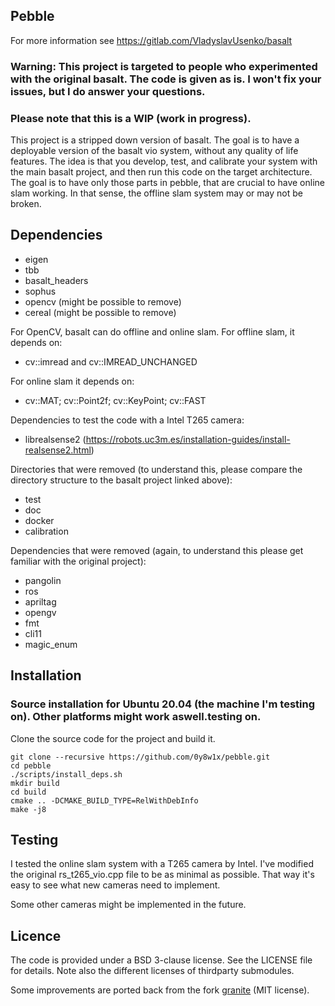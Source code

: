 ## Pebble
For more information see https://gitlab.com/VladyslavUsenko/basalt

### Warning: This project is targeted to people who experimented with the original basalt. The code is given as is. I won't fix your issues, but I do answer your questions.

### Please note that this is a WIP (work in progress).

This project is a stripped down version of basalt. The goal is to have a deployable version of the basalt vio system, without any quality of life features. The idea is that you develop, test, and calibrate your system with the main basalt project, and then run this code on the target architecture. The goal is to have only those parts in pebble, that are crucial to have online slam working. In that sense, the offline slam system may or may not be broken.

## Dependencies

* eigen
* tbb
* basalt_headers
* sophus
* opencv (might be possible to remove)
* cereal (might be possible to remove)

For OpenCV, basalt can do offline and online slam. 
For offline slam, it depends on:
* cv::imread and cv::IMREAD_UNCHANGED

For online slam it depends on:
* cv::MAT; cv::Point2f; cv::KeyPoint; cv::FAST

Dependencies to test the code with a Intel T265 camera:
* librealsense2 (https://robots.uc3m.es/installation-guides/install-realsense2.html)

Directories that were removed (to understand this, please compare the directory structure to the basalt project linked above):
* test
* doc
* docker
* calibration

Dependencies that were removed (again, to understand this please get familiar with the original project):
* pangolin
* ros
* apriltag
* opengv
* fmt
* cli11
* magic_enum


## Installation
### Source installation for Ubuntu 20.04 (the machine I'm testing on). Other platforms might work aswell.testing on.
Clone the source code for the project and build it.
```
git clone --recursive https://github.com/0y8w1x/pebble.git
cd pebble
./scripts/install_deps.sh
mkdir build
cd build
cmake .. -DCMAKE_BUILD_TYPE=RelWithDebInfo
make -j8
```

## Testing
I tested the online slam system with a T265 camera by Intel. I've modified the original rs_t265_vio.cpp file to be as minimal as possible. That way it's easy to see what new cameras need to implement.

Some other cameras might be implemented in the future.

## Licence
The code is provided under a BSD 3-clause license. See the LICENSE file for details.
Note also the different licenses of thirdparty submodules.

Some improvements are ported back from the fork
[granite](https://github.com/DLR-RM/granite) (MIT license).
